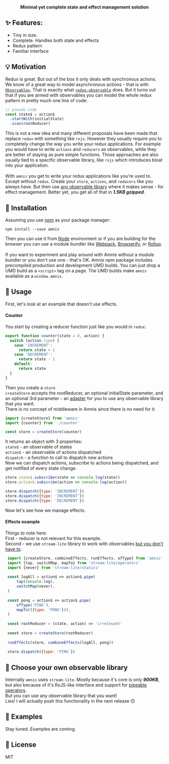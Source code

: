 

<p align="center" style="margin-top: 15px">
  <strong>Minimal yet complete state and effect management solution</strong>
</p>

## ✨ Features:
- Tiny in size.
- Complete. Handles both state and effects
- Redux pattern
- Familiar interface

## 💡 Motivation

Redux is great. But out of the box it only deals with synchronous actions.<br/>
We know of a great way to model asynchronous actions - that is with [`Observables`](https://github.com/tc39/proposal-observable). That is exactly what [`redux-observable`](http://npm.im/redux-observable) does. But it turns out that if you are armed with observables you can model the whole redux pattern in pretty much one line of code:
```js
// pseudo code
const state$ = action$
  .startWith(initialState)
  .scan(rootReducer)
```
This is not a new idea and many different proposals have been made that replace `redux` with something like `rxjs`. However they usually require you to completely change the way you write your redux applications. For example you would have to write `actions` and `reducers` as observables, while they are better of staying as pure simple functions. Those approaches are also usually tied to a specific observable library, like `rxjs` which introduces bloat into your application.
<br />
<br />
With `amnis` you get to write your redux applications like you're used to. Except without `redux`. Create your `store`, `actions`, and `reducers` like you always have. But then use [any observable library](#adapters) where it makes sense - for effect management. Better yet, you get all of that in ***1.5KB gzipped***.

## 🔧 Installation

Assuming you use [npm](https://www.npmjs.com/) as your package manager:
```text
npm install --save amnis
```
Then you can use it from [Node](https://nodejs.org/en/) environment or if you are building for the browser you can use a module bundler like [Webpack](https://webpack.js.org/), [Browserify](http://browserify.org/), or [Rollup](http://rollupjs.org).
<br/>
<br/>
If you want to experiment and play around with Amnis without a module bundler or you don't use one - that's OK. 
Amnis npm package includes precompiled production and development UMD builds. 
You can just drop a UMD build as a `<script>` tag on a page. The UMD builds make `amnis` available as a `window.amnis`.

## 🔨 Usage

First, let's look at an example that doesn't use effects.
#### Counter
You start by creating a reducer function just like you would in `redux`:
```js
export function counter(state = 0, action) {
  switch (action.type) {
    case 'INCREMENT':
      return state + 1
    case 'DECREMENT':
      return state - 1
    default:
      return state
  }
}
```
Then you create a `store`
<br/>
`createStore` accepts the rootReducer, an optional initialState parameter, and an optional 3rd parameter - an [adapter](#adapters) for you to use any observable library that you want.
<br/>
There is no concept of middleware in Amnis since there is no need for it.

```js
import {createStore} from 'amnis'
import {counter} from './counter'

const store = createStore(counter)
```
It returns an object with 3 properties:
<br/>
`state$` - an observable of states
<br/>
`action$` - an observable of actions dispatched
<br/>
`dispatch` - a function to call to dispatch new actions
<br/>
Now we can dispatch actions, subscribe to actions being dispatched, and get notified of every state change.
```js
store.state$.subscribe(state => console.log(state))
store.action$.subscribe(action => console.log(action))

store.dispatch({type: 'INCREMENT'})
store.dispatch({type: 'INCREMENT'})
store.dispatch({type: 'DECREMENT'})
```

Now let's see how we manage effects.

#### Effects example
Things to note here:
<br/> 
First - reducer is not relevant for this example.
<br />
Second - we use `stream-lite` library to work with observables [but you don't have to](#adapters).
```js
 import {createStore, combineEffects, runEffects, ofType} from 'amnis'
 import {tap, switchMap, mapTo} from 'stream-lite/operators'
 import {never} from 'stream-lite/statics'
  
 const logAll = action$ => action$.pipe(
	 tap(console.log),
	 switchMap(never),
 )
 
 const pong = action$ => action$.pipe(
	 ofType('PING'),
	 mapTo(({type: 'PONG'})),
 )
 
 const rootReducer = (state, action) => 'irrelevant'
 
 const store = createStore(rootReducer)
 
 runEffects(store, combineEffects(logAll, pong))
 
 store.dispatch({type: 'PING'})
```

## <a id="adapters"></a> 🚀 Choose your own observable library

Internally `amnis` uses `stream-lite`. Mostly because it's core is only ***900KB***, but also because of it's RxJS-like interface and support for [pipeable operators](https://github.com/ReactiveX/rxjs/blob/master/doc/pipeable-operators.md).
<br/>
But you can use any observable library that you want!
<br/>
Lies! I will actually push this functionality in the next release 🙃

## 📓 Examples
Stay tuned. Examples are coming.

## 🙏 License
MIT